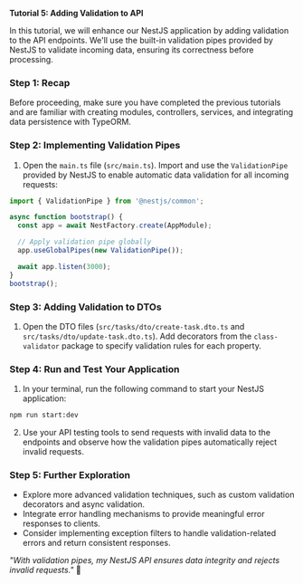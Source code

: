 **Tutorial 5: Adding Validation to API**

In this tutorial, we will enhance our NestJS application by adding validation to the API endpoints. We'll use the built-in validation pipes provided by NestJS to validate incoming data, ensuring its correctness before processing.

### Step 1: Recap

Before proceeding, make sure you have completed the previous tutorials and are familiar with creating modules, controllers, services, and integrating data persistence with TypeORM.

### Step 2: Implementing Validation Pipes

1. Open the `main.ts` file (`src/main.ts`). Import and use the `ValidationPipe` provided by NestJS to enable automatic data validation for all incoming requests:

```typescript
import { ValidationPipe } from '@nestjs/common';

async function bootstrap() {
  const app = await NestFactory.create(AppModule);

  // Apply validation pipe globally
  app.useGlobalPipes(new ValidationPipe());

  await app.listen(3000);
}
bootstrap();
```

### Step 3: Adding Validation to DTOs

1. Open the DTO files (`src/tasks/dto/create-task.dto.ts` and `src/tasks/dto/update-task.dto.ts`). Add decorators from the `class-validator` package to specify validation rules for each property.

### Step 4: Run and Test Your Application

1. In your terminal, run the following command to start your NestJS application:

```bash
npm run start:dev
```

2. Use your API testing tools to send requests with invalid data to the endpoints and observe how the validation pipes automatically reject invalid requests.

### Step 5: Further Exploration

- Explore more advanced validation techniques, such as custom validation decorators and async validation.
- Integrate error handling mechanisms to provide meaningful error responses to clients.
- Consider implementing exception filters to handle validation-related errors and return consistent responses.

_"With validation pipes, my NestJS API ensures data integrity and rejects invalid requests."_ 🚀
